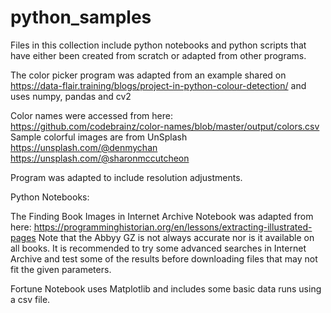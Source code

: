 # python_samples

Files in this collection include python notebooks and python scripts that have either been created from scratch or adapted from other programs. 

The color picker program was adapted from an example shared on https://data-flair.training/blogs/project-in-python-colour-detection/ 
and uses numpy, pandas and cv2

Color names were accessed from here: https://github.com/codebrainz/color-names/blob/master/output/colors.csv
Sample colorful images are from UnSplash
https://unsplash.com/@denmychan
https://unsplash.com/@sharonmccutcheon

Program was adapted to include resolution adjustments.

Python Notebooks:

The Finding Book Images in Internet Archive Notebook was adapted from here: https://programminghistorian.org/en/lessons/extracting-illustrated-pages
Note that the Abbyy GZ is not always accurate nor is it available on all books. It is recommended to try some advanced searches in Internet Archive and test some of the results before downloading files that may not fit the given parameters.


Fortune Notebook uses Matplotlib and includes some basic data runs using a csv file.
